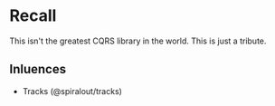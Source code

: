 # Recall
This isn't the greatest CQRS library in the world. This is just a tribute.

## Inluences
* Tracks (@spiralout/tracks)